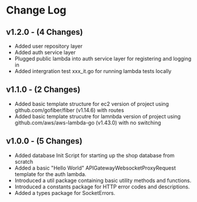 # Change Log
## v1.2.0 - (4 Changes)
- Added user repository layer
- Added auth service layer
- Plugged public lambda into auth service layer for registering and logging in
- Added intergration test xxx_it.go for running lambda tests locally 

## v1.1.0 - (2 Changes)
- Added basic template structure for ec2 version of project using github.com/gofiber/fiber (v1.14.6) with routes
- Added basic template strucutre for lamnbda version of project using github.com/aws/aws-lambda-go (v1.43.0) with no switching

## v1.0.0 - (5 Changes)
- Added database Init Script for starting up the shop database from scratch
- Added a basic "Hello World" APIGatewayWebsocketProxyRequest template for the auth lambda.
- Introduced a util package containing basic utility methods and functions.
- Introduced a constants package for HTTP error codes and descriptions.
- Added a types package for SocketErrors.
